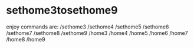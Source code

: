 # sethome3tosethome9
enjoy
commands are:
/sethome3 /sethome4 /sethome5 /sethome6 /sethome7 /sethome8 /sethome9
/home3 /home4 /home5 /home6 /home7 /home8 /home9
